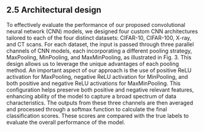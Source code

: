 ## 2.5 Architectural design

To effectively evaluate the performance of our proposed convolutional neural network (CNN) models, we designed four custom CNN architectures tailored to each of the four distinct datasets: CIFAR-10, CIFAR-100, X-ray, and CT scans. For each dataset, the input is passed through three parallel channels of CNN models, each incorporating a different pooling strategy, MaxPooling, MinPooling, and MaxMinPooling, as illustrated in Fig. 3. This design allows us to leverage the unique advantages of each pooling method. An important aspect of our approach is the use of positive ReLU activation for MaxPooling, negative ReLU activation for MinPooling, and both positive and negative ReLU activations for MaxMinPooling. This configuration helps preserve both positive and negative relevant features, enhancing ability of the model to capture a broad spectrum of data characteristics. The outputs from these three channels are then averaged and processed through a softmax function to calculate the final classification scores. These scores are compared with the true labels to evaluate the overall performance of the model.
